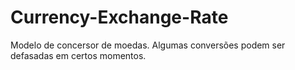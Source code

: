 # Currency-Exchange-Rate 
Modelo de concersor de moedas. Algumas conversões podem ser defasadas em certos momentos. 
